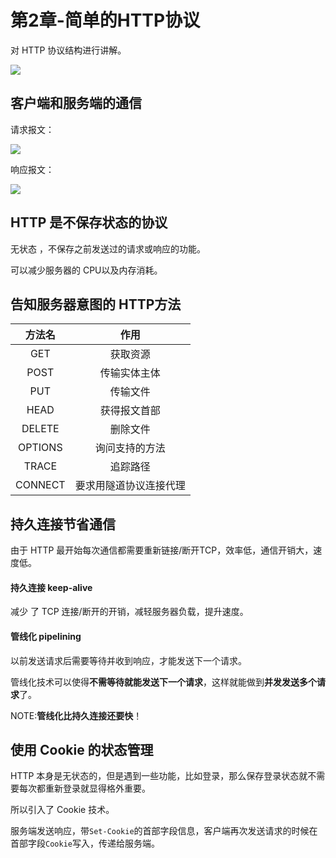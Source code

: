 # 第2章-简单的HTTP协议

对 HTTP 协议结构进行讲解。

<img src="http://ww3.sinaimg.cn/large/98900c07gw1fakkd19aglj21ey0tk0zk.jpg"/>


## 客户端和服务端的通信


请求报文：

<img src="http://ww1.sinaimg.cn/large/98900c07gw1fakk72xrlhj20b406djrm.jpg"/>


响应报文： 

<img src="http://ww1.sinaimg.cn/large/98900c07gw1fakk6k8n60j209d064aa9.jpg"/>


## HTTP 是不保存状态的协议

无状态 ，不保存之前发送过的请求或响应的功能。

可以减少服务器的 CPU以及内存消耗。



## 告知服务器意图的 HTTP方法

|   方法名   |     作用      |
| :-----: | :---------: |
|   GET   |    获取资源     |
|  POST   |   传输实体主体    |
|   PUT   |    传输文件     |
|  HEAD   |   获得报文首部    |
| DELETE  |    删除文件     |
| OPTIONS |   询问支持的方法   |
|  TRACE  |    追踪路径     |
| CONNECT | 要求用隧道协议连接代理 |



## 持久连接节省通信

由于 HTTP 最开始每次通信都需要重新链接/断开TCP，效率低，通信开销大，速度低。

#### 持久连接 keep-alive

减少 了 TCP 连接/断开的开销，减轻服务器负载，提升速度。

#### 管线化 pipelining

以前发送请求后需要等待并收到响应，才能发送下一个请求。

管线化技术可以使得**不需等待就能发送下一个请求**，这样就能做到**并发发送多个请求**了。

NOTE:**管线化比持久连接还要快**！


## 使用 Cookie 的状态管理

HTTP 本身是无状态的，但是遇到一些功能，比如登录，那么保存登录状态就不需要每次都重新登录就显得格外重要。

所以引入了 Cookie 技术。

服务端发送响应，带`Set-Cookie`的首部字段信息，客户端再次发送请求的时候在首部字段`Cookie`写入，传递给服务端。